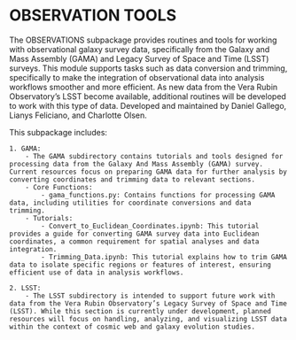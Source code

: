 # OBSERVATION TOOLS

The OBSERVATIONS subpackage provides routines and tools for working with observational galaxy survey data, specifically from the Galaxy and Mass Assembly (GAMA) and Legacy Survey of Space and Time (LSST) surveys. This module supports tasks such as data conversion and trimming, specifically to make the integration of observational data into analysis workflows smoother and more efficient. As new data from the Vera Rubin Observatory’s LSST become available, additional routines will be developed to work with this type of data. Developed and maintained by Daniel Gallego, Lianys Feliciano, and Charlotte Olsen. 

This subpackage includes:

    1. GAMA:
        - The GAMA subdirectory contains tutorials and tools designed for processing data from the Galaxy And Mass Assembly (GAMA) survey. Current resources focus on preparing GAMA data for further analysis by converting coordinates and trimming data to relevant sections.
        - Core Functions:
            - gama_functions.py: Contains functions for processing GAMA data, including utilities for coordinate conversions and data trimming.
        - Tutorials:
            - Convert_to_Euclidean_Coordinates.ipynb: This tutorial provides a guide for converting GAMA survey data into Euclidean coordinates, a common requirement for spatial analyses and data integration.
            - Trimming_Data.ipynb: This tutorial explains how to trim GAMA data to isolate specific regions or features of interest, ensuring efficient use of data in analysis workflows.

    2. LSST:
        - The LSST subdirectory is intended to support future work with data from the Vera Rubin Observatory’s Legacy Survey of Space and Time (LSST). While this section is currently under development, planned resources will focus on handling, analyzing, and visualizing LSST data within the context of cosmic web and galaxy evolution studies.
    
    
